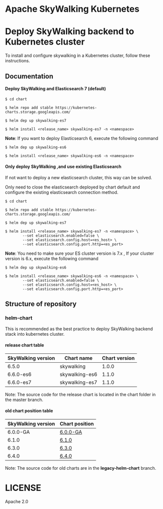 Apache SkyWalking Kubernetes
==========

# Deploy SkyWalking backend to Kubernetes cluster

To install and configure skywalking in a Kubernetes cluster, follow these instructions.

## Documentation
#### Deploy SkyWalking and Elasticsearch 7 (default)

```shell script
$ cd chart

$ helm repo add stable https://kubernetes-charts.storage.googleapis.com/

$ helm dep up skywalking-es7

$ helm install <release_name> skywalking-es7 -n <namespace>
``` 

**Note**: If you want to deploy Elasticsearch 6, execute the following command

```shell script
$ helm dep up skywalking-es6

$ helm install <release_name> skywalking-es6 -n <namespace>
```

#### Only deploy SkyWalking ,and use existing Elasticsearch
If not want to deploy a new elasticsearch cluster, this way can be solved.

Only need to close the elasticsearch deployed by chart default and configure the existing elasticsearch connection method.

```shell script
$ cd chart

$ helm repo add stable https://kubernetes-charts.storage.googleapis.com/

$ helm dep up skywalking-es7

$ helm install <release_name> skywalking-es7 -n <namespace> \
        --set elasticsearch.enabled=false \
        --set elasticsearch.config.host=<es_host> \
        --set elasticsearch.config.port.http=<es_port>
```

**Note**: You need to make sure your ES cluster version is 7.x , If your cluster version is 6.x, execute the following command

```shell script
$ helm dep up skywalking-es6

$ helm install <release_name> skywalking-es6 -n <namespace> \
        --set elasticsearch.enabled=false \
        --set elasticsearch.config.host=<es_host> \
        --set elasticsearch.config.port.http=<es_port>
```

## Structure of repository

### helm-chart 

This is recommended as the best practice to deploy SkyWalking backend stack into kubernetes cluster. 

#### release chart table 
| SkyWalking version | Chart name     | Chart version |
| ------------------ | -------------  | ------------- |
| 6.5.0              | skywalking     | 1.0.0         |
| 6.6.0-es6          | skywalking-es6 | 1.1.0         |
| 6.6.0-es7          | skywalking-es7 | 1.1.0         | 

Note:  The source code for the release chart is located in the chart folder in the master branch.

#### old chart position table

| SkyWalking version | Chart position                                               |
| ------------------ | ------------------------------------------------------------ |
| 6.0.0-GA           | [6.0.0-GA](https://github.com/apache/skywalking-kubernetes/tree/legacy-helm-chart/helm-chart/helm2/6.0.0-GA) |
| 6.1.0              | [6.1.0](https://github.com/apache/skywalking-kubernetes/tree/legacy-helm-chart/helm-chart/helm2/6.1.0) |
| 6.3.0              | [6.3.0](https://github.com/apache/skywalking-kubernetes/tree/legacy-helm-chart/helm-chart/helm3/6.3.0) |
| 6.4.0              | [6.4.0](https://github.com/apache/skywalking-kubernetes/tree/legacy-helm-chart/helm-chart/helm3/6.4.0) |

Note:  The source code for old charts are in the **legacy-helm-chart** branch.

# LICENSE
Apache 2.0
